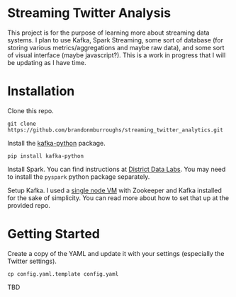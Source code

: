 # Streaming Twitter Analysis

This project is for the purpose of learning more about streaming data systems.  I plan to use Kafka, Spark Streaming, some sort of database (for storing various metrics/aggregations and maybe raw data), and some sort of visual interface (maybe javascript?).  This is a work in progress that I will be updating as I have time.

# Installation

Clone this repo.

```
git clone https://github.com/brandonmburroughs/streaming_twitter_analytics.git
```

Install the [kafka-python](https://github.com/mumrah/kafka-python) package.

```
pip install kafka-python
```

Install Spark.  You can find instructions at [District Data Labs](https://districtdatalabs.silvrback.com/getting-started-with-spark-in-python).  You may need to install the `pyspark` python package separately.

Setup Kafka.  I used a [single node VM](https://github.com/chadlung/vagrant-kafka) with Zookeeper and Kafka installed for the sake of simplicity.  You can read more about how to set that up at the provided repo.

# Getting Started

Create a copy of the YAML and update it with your settings (especially the Twitter settings).

```
cp config.yaml.template config.yaml
```

TBD